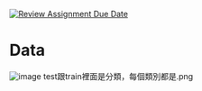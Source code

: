[![Review Assignment Due Date](https://classroom.github.com/assets/deadline-readme-button-24ddc0f5d75046c5622901739e7c5dd533143b0c8e959d652212380cedb1ea36.svg)](https://classroom.github.com/a/9e_U2VEe)


# Data
![image](https://github.com/mvclab-ntust-course/homework1-tsungHannn/assets/85086644/b11c647a-3031-4057-a267-477dc9ff836f)
test跟train裡面是分類，每個類別都是.png

